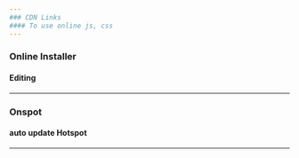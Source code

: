 ```yaml
---
### CDN Links
#### To use online js, css
---
```

### Online Installer
#### Editing
---
### Onspot
#### auto update Hotspot
---
